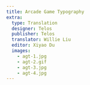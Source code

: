 ```yaml
---
title: Arcade Game Typography
extra:
  type: Translation
  designer: Telos
  publisher: Telos
  translator: Willie Liu
  editor: Xiyao Du
  images:
    - agt-1.jpg
    - agt-2.gif
    - agt-3.jpg
    - agt-4.jpg
---
```


